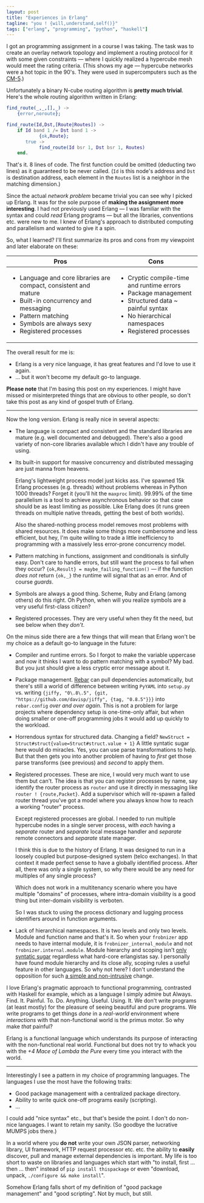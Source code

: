 ```yaml
---
layout: post
title: "Experiences in Erlang"
tagline: "you ! {will,understand,self()}"
tags: ["erlang", "programming", "python", "haskell"]
---
```


I got an programming assignment in a course I was taking. The task was
to create an overlay network topology and implement a routing protocol
for it with some given constraints — where I quickly realized a
hypercube mesh would meet the rating criteria. (This shows my age —
hypercube networks were a hot topic in the 90's. They were used in
supercomputers such as the [CM-5](http://en.wikipedia.org/wiki/Connection_Machine).)

Unfortunately a binary N-cube routing algorithm is **pretty much
trivial**. Here's the whole routing algorithm written in Erlang:

```Erlang
find_route(_,_,[],_) ->
    {error,noroute};

find_route(Id,Dst,[Route|Routes]) ->
    if Id band 1 /= Dst band 1 ->
            {ok,Route};
       true ->
            find_route(Id bsr 1, Dst bsr 1, Routes)
    end.
```

That's it. 8 lines of code. The first function could be omitted
(deducting two lines) as it guaranteed to be never called. (`Id` is
this node's address and `Dst` is destination address, each element in
the `Routes` list is a neighbor in the matching dimension.)

Since the actual *network problem* became trivial you can see why I
picked up Erlang. It was for the sole purpose of **making the
assignment more interesting**. I had not previously used Erlang — I
was familiar with the syntax and could *read* Erlang programs — but
all the libraries, conventions etc. were new to me. I knew of Erlang's
approach to distributed computing and parallelism and wanted to give
it a spin.

So, what I learned? I'll first summarize its pros and cons from my
viewpoint and later elaborate on these:

<table>
<thead>
<tr><th>Pros</th><th>Cons</th></tr>
</thead><tbody>
<tr><td>
<ul>
<li>Language and core libraries are compact, consistent and mature</li>
<li>Built-in concurrency and messaging</li>
<li>Pattern matching</li>
<li>Symbols are always sexy</li>
<li>Registered processes</li>
</ul>
</td>
<td>
<ul>
<li>Cryptic compile-time and runtime errors</li>
<li>Package management</li>
<li>Structured data ~ painful syntax</li>
<li>No hierarchical namespaces</li>
<li>Registered processes</li>
</ul>
</td></tr></tbody></table>

The overall result for me is:

* Erlang is a very nice language, it has great features and I'd love
  to use it again.
* … but it won't become my default go-to language.

**Please note** that I'm basing this post on my experiences. I might
have missed or misinterpreted things that are obvious to other people,
so don't take this post as any kind of gospel truth of Erlang.

----

Now the long version. Erlang is really nice in several aspects:

* The language is compact and consistent and the standard libraries
  are mature (e.g. well documented and debugged). There's also a good
  variety of non-core libraries available which I didn't have any
  trouble of using.

* Its built-in support for massive concurrency and distributed
  messaging are just manna from heavens.

  Erlang's lightweight process model just kicks ass. I've spawned 15k
  Erlang processes (e.g. threads) without problems whereas in Python
  1000 threads? Forget it (you'll hit the `maxproc` limit). 99.99% of
  the time parallelism is a tool to achieve asynchronous behavior so
  that case should be as least limiting as possible. Like Erlang does
  (it runs green threads on multiple native threads, getting the best
  of both worlds).

  Also the shared-nothing process model removes most problems with
  shared resources. It does make some things more cumbersome and less
  efficient, but hey, I'm quite willing to trade a little inefficiency
  to programming with a massively less error-prone concurrency model.

* Pattern matching in functions, assignment and conditionals is
  sinfully easy. Don't care to handle errors, but still want the
  process to fail when they occur? `{ok,Result} =
  maybe_failing_function()` — if the function *does not* return
  `{ok,_}` the runtime will signal that as an error. And of course
  *guards*.

* Symbols are always a good thing. Scheme, Ruby and Erlang (among
  others) do this right. Oh Python, when will you realize symbols are
  a very useful first-class citizen?

* Registered processes. They are very useful when they fit the need,
  but see below when they *don't*.

On the minus side there are a few things that will mean that Erlang
won't be my choice as a default go-to language in the future:

* Compiler and runtime errors. So I forgot to make the variable
  uppercase and now it thinks I want to do pattern matching with a
  symbol? My bad. But you just should give a less cryptic error
  message about it.

* Package management. [Rebar](https://github.com/rebar/rebar) can pull
  dependencies automatically, but there's still a world of difference
  between writing `PyYAML` into `setup.py` vs. writing `{jiffy,
  "0\.8\.5", {git, "https://github.com/davisp/jiffy", {tag,
  "0.8.5"}}}` into `rebar.config` *over and over again*. This is not a
  problem for large projects where dependency setup is one-time-only
  affair, but when doing smaller or one-off programming jobs it would
  add up quickly to the workload.

* Horrendous syntax for structured data. Changing a field? `NewStruct
  = Struct#struct{value=Struct#struct.value + 1}` A little syntatic
  sugar here would do miracles. Yes, you can use parse transformations
  to help. But that then gets you into another problem of having to
  *first* get those parse transforms (see previous) and *second* to
  apply them.

* Registered processes. These are nice, I would very much want to use
  them but can't. The idea is that you can register processes by name,
  say identify the router process as `router` and use it directly in
  messaging like `router ! {route,Packet}`. Add a supervisor which
  will re-spawn a failed router thread you've got a model where you
  always know how to reach a working "router" process.

  Except registered processes are global. I needed to run multiple
  hypercube nodes in a single server process, with *each* having a
  *separate* router and *separate* local message handler and
  *separate* remote connectors and *separate* state manager.

  I think this is due to the history of Erlang. It was designed to run
  in a loosely coupled but purpose-designed system (telco
  exchanges). In that context it made perfect sense to have a globally
  identified process. After all, there was only a single system, so
  why there would be any need for multiples of any single process?

  Which does not work in a multitenancy scenario where you have
  multiple "domains" of processes, where intra-domain visibility is a
  good thing but inter-domain visibility is verboten.

  So I was stuck to using the process dictionary and lugging process
  identifiers around in function arguments.

* Lack of hierarchical namespaces. It is two levels and only two
  levels. Module and function name and that's it. So when your
  `frobnizer` app needs to have internal module, it is
  `frobnizer_internal_module` and not
  `frobnizer.internal.module`. Module hierarchy and scoping isn't
  [only syntatic
  sugar](http://stackoverflow.com/questions/4503131/why-arent-erlang-packages-used)
  regardless what hard-core erlangistas say. I personally have found
  module hierarchy and its close ally, scoping rules a useful feature
  in other languages. So why not here? I don't understand the
  opposition for such [a simple and
  non-intrusive](http://www.erlang.se/workshop/2002/Carlsson.pdf)
  change.

I love Erlang's pragmatic approach to functional programming,
contrasted with Haskell for example, which as a language I simply
admire but
Always. Find. It. Painful. To. Do. Anything. Useful. Using. It. We
don't write programs (at least mostly) for the pleasure of seeing
beautiful and pure programs. We write programs to get things *done* in
a *real-world* environment where *interactions* with that
non-functional world is the primus motor. So why make *that* painful?

Erlang is a functional language which understands its purpose of
interacting with the non-functional real world. Functional but does
not try to whack you with the *+4 Mace of Lambda the Pure* every time
you interact with the world.

----

Interestingly I see a pattern in my choice of programming
languages. The languages I use the most have the following traits:

* Good package management with a centralized package directory.
* Ability to write quick one-off programs easily (scripting).
* …

I could add "nice syntax" etc., but that's beside the point. I don't
do non-nice languages. I want to retain my sanity. (So goodbye the
lucrative MUMPS jobs there.)

In a world where you **do not** write your own JSON parser, networking
library, UI framework, HTTP request processor etc. etc. the ability to
**easily** discover, pull and manage external dependencies is
important. My life is too short to waste on libraries and languages
which start with "to install, first … then … then" instead of `pip
install thispackage` or even "download, unpack, `./configure && make
install`".

Somehow Erlang falls short of my definition of "good package
management" and "good scripting". Not by much, but still.